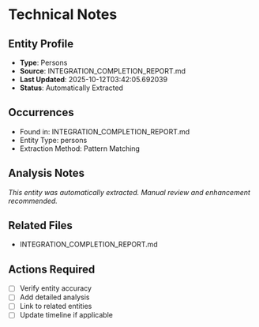 # Technical Notes

## Entity Profile
- **Type**: Persons
- **Source**: INTEGRATION_COMPLETION_REPORT.md
- **Last Updated**: 2025-10-12T03:42:05.692039
- **Status**: Automatically Extracted

## Occurrences
- Found in: INTEGRATION_COMPLETION_REPORT.md
- Entity Type: persons
- Extraction Method: Pattern Matching

## Analysis Notes
*This entity was automatically extracted. Manual review and enhancement recommended.*

## Related Files
- INTEGRATION_COMPLETION_REPORT.md

## Actions Required
- [ ] Verify entity accuracy
- [ ] Add detailed analysis
- [ ] Link to related entities
- [ ] Update timeline if applicable

